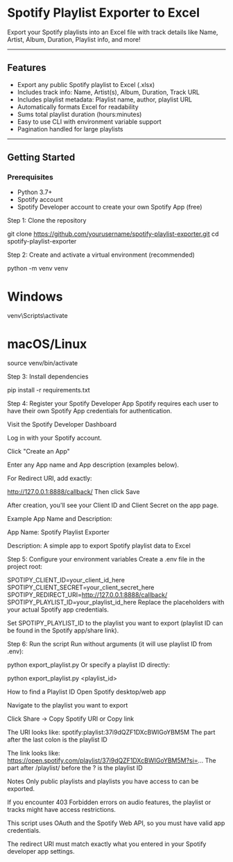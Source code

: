 # Spotify Playlist Exporter to Excel

Export your Spotify playlists into an Excel file with track details like Name, Artist, Album, Duration, Playlist info, and more!

---

## Features

- Export any public Spotify playlist to Excel (.xlsx)  
- Includes track info: Name, Artist(s), Album, Duration, Track URL  
- Includes playlist metadata: Playlist name, author, playlist URL  
- Automatically formats Excel for readability  
- Sums total playlist duration (hours:minutes)  
- Easy to use CLI with environment variable support  
- Pagination handled for large playlists  

---

## Getting Started

### Prerequisites

- Python 3.7+  
- Spotify account  
- Spotify Developer account to create your own Spotify App (free)  

Step 1: Clone the repository

git clone https://github.com/yourusername/spotify-playlist-exporter.git
cd spotify-playlist-exporter

Step 2: Create and activate a virtual environment (recommended)

python -m venv venv
# Windows
venv\Scripts\activate
# macOS/Linux
source venv/bin/activate

Step 3: Install dependencies

pip install -r requirements.txt

Step 4: Register your Spotify Developer App
Spotify requires each user to have their own Spotify App credentials for authentication.

Visit the Spotify Developer Dashboard

Log in with your Spotify account.

Click "Create an App"

Enter any App name and App description (examples below).

For Redirect URI, add exactly:


http://127.0.0.1:8888/callback/
Then click Save

After creation, you'll see your Client ID and Client Secret on the app page.

Example App Name and Description:

App Name: Spotify Playlist Exporter

Description: A simple app to export Spotify playlist data to Excel

Step 5: Configure your environment variables
Create a .env file in the project root:


SPOTIPY_CLIENT_ID=your_client_id_here
SPOTIPY_CLIENT_SECRET=your_client_secret_here
SPOTIPY_REDIRECT_URI=http://127.0.0.1:8888/callback/
SPOTIPY_PLAYLIST_ID=your_playlist_id_here
Replace the placeholders with your actual Spotify app credentials.

Set SPOTIPY_PLAYLIST_ID to the playlist you want to export (playlist ID can be found in the Spotify app/share link).

Step 6: Run the script
Run without arguments (it will use playlist ID from .env):


python export_playlist.py
Or specify a playlist ID directly:


python export_playlist.py <playlist_id>

How to find a Playlist ID
Open Spotify desktop/web app

Navigate to the playlist you want to export

Click Share → Copy Spotify URI or Copy link

The URI looks like: spotify:playlist:37i9dQZF1DXcBWIGoYBM5M
The part after the last colon is the playlist ID

The link looks like: https://open.spotify.com/playlist/37i9dQZF1DXcBWIGoYBM5M?si=...
The part after /playlist/ before the ? is the playlist ID

Notes
Only public playlists and playlists you have access to can be exported.

If you encounter 403 Forbidden errors on audio features, the playlist or tracks might have access restrictions.

This script uses OAuth and the Spotify Web API, so you must have valid app credentials.

The redirect URI must match exactly what you entered in your Spotify developer app settings.
